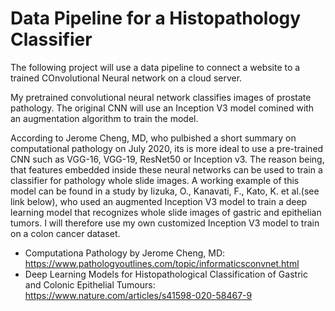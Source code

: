 # Data Pipeline for a Histopathology Classifier 


The following project will use a data pipeline to connect a website
to a trained COnvolutional Neural network on a cloud server.

My pretrained convolutional neural network classifies images of prostate pathology. The original CNN will use an Inception V3 model comined with an augmentation algorithm to train the model.

According to Jerome Cheng, MD, who pulbished a short summary on computational pathology on July 2020, its is more ideal to use a pre-trained CNN such as VGG-16, VGG-19, ResNet50 or Inception v3. The reason being, that features embedded inside these neural networks can be used to train a classifier for pathology whole slide images. A working example of this model can be found in a study by Iizuka, O., Kanavati, F., Kato, K. et al.(see link below), who used an augmented Inception V3 model to train a deep learning model that recognizes whole slide images of gastric and epithelian tumors. I will therefore use my own customized Inception V3 model to train on a colon cancer dataset. 

- Computationa Pathology by Jerome Cheng, MD: https://www.pathologyoutlines.com/topic/informaticsconvnet.html
- Deep Learning Models for Histopathological Classification of Gastric and Colonic Epithelial Tumours: https://www.nature.com/articles/s41598-020-58467-9